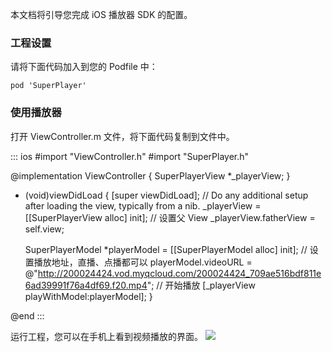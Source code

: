 
本文档将引导您完成 iOS 播放器 SDK 的配置。

### 工程设置

请将下面代码加入到您的 Podfile 中：
```
pod 'SuperPlayer'
```

### 使用播放器
打开 ViewController.m 文件，将下面代码复制到文件中。

<dx-codeblock>
::: ios 
#import "ViewController.h"
#import "SuperPlayer.h"

@implementation ViewController {
    SuperPlayerView *_playerView;
}

- (void)viewDidLoad {
    [super viewDidLoad];
    // Do any additional setup after loading the view, typically from a nib.
    _playerView = [[SuperPlayerView alloc] init];
    // 设置父 View
    _playerView.fatherView = self.view;

    SuperPlayerModel *playerModel = [[SuperPlayerModel alloc] init];
    // 设置播放地址，直播、点播都可以
    playerModel.videoURL = @"http://200024424.vod.myqcloud.com/200024424_709ae516bdf811e6ad39991f76a4df69.f20.mp4";
    // 开始播放
    [_playerView playWithModel:playerModel];
}

@end
:::
</dx-codeblock>

运行工程，您可以在手机上看到视频播放的界面。
![](https://main.qcloudimg.com/raw/128c45edfc77b319475868c21caec2de.png)
